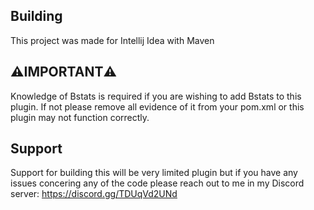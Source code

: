 Building
--------
This project was made for Intellij Idea with Maven


:warning:IMPORTANT:warning:
--------
Knowledge of Bstats is required if you are wishing to add Bstats to this plugin. If not please remove all evidence of it from your pom.xml or this plugin may not function correctly.


Support
--------
Support for building this will be very limited plugin but if you have any issues concering any of the code please reach out to me in my Discord server:
https://discord.gg/TDUqVd2UNd
